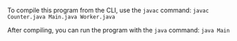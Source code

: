 To compile this program from the CLI, use the `javac` command:
```javac Counter.java Main.java Worker.java```

After compiling, you can run the program with the `java` command:
```java Main```